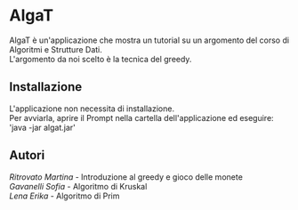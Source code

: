 # AlgaT
AlgaT è un'applicazione che mostra un tutorial su un argomento del corso di Algoritmi e Strutture Dati.  
L'argomento da noi scelto è la tecnica del greedy.  

## Installazione
L'applicazione non necessita di installazione.  
Per avviarla, aprire il Prompt nella cartella dell'applicazione ed eseguire:  
'java -jar algat.jar'

## Autori

*Ritrovato Martina* - Introduzione al greedy e gioco delle monete  
*Gavanelli Sofia* - Algoritmo di Kruskal  
*Lena Erika* - Algoritmo di Prim  
